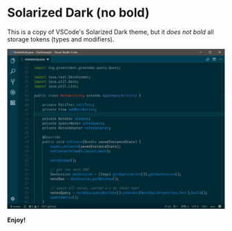 # Solarized Dark (no bold)
This is a copy of VSCode's Solarized Dark theme, but it *does not bold* all storage tokens (types and modifiers).

![screen-shot](screen-shot.png)

**Enjoy!**